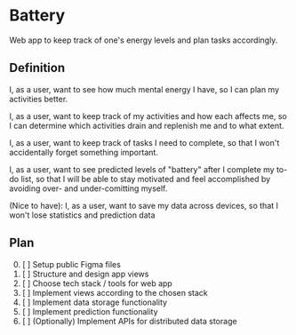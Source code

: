 # Battery

Web app to keep track of one's energy levels and plan tasks accordingly.

## Definition

I, as a user, want to see how much mental energy I have, so I can plan my activities better.

I, as a user, want to keep track of my activities and how each affects me, so I can determine which activities drain and replenish me and to what extent.

I, as a user, want to keep track of tasks I need to complete, so that I won't accidentally forget something important.

I, as a user, want to see predicted levels of "battery" after I complete my to-do list, so that I will be able to stay motivated and feel accomplished by avoiding over- and under-comitting myself.

(Nice to have): I, as a user, want to save my data across devices, so that I won't lose statistics and prediction data

## Plan

0. [ ] Setup public Figma files
1. [ ] Structure and design app views
2. [ ] Choose tech stack / tools for web app
3. [ ] Implement views according to the chosen stack
4. [ ] Implement data storage functionality
5. [ ] Implement prediction functionality
6. [ ] (Optionally) Implement APIs for distributed data storage

